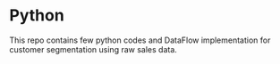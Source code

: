 # Python
This repo contains few python codes and DataFlow implementation for customer segmentation using raw sales data.
